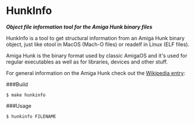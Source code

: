 # HunkInfo
***Object file information tool for the Amiga Hunk binary files***

HunkInfo is a tool to get structural information from an Amiga Hunk binary object, just like otool in MacOS (Mach-O files) or readelf in Linux (ELF files).

Amiga Hunk is the binary format used by classic AmigaOS and it's used for regular executables as well as for libraries, devices and other stuff.

For general information on the Amiga Hunk check out the [Wikipedia entry](https://en.wikipedia.org/wiki/Amiga_Hunk):

###Build

	$ make hunkinfo

###Usage

	$ hunkinfo FILENAME
